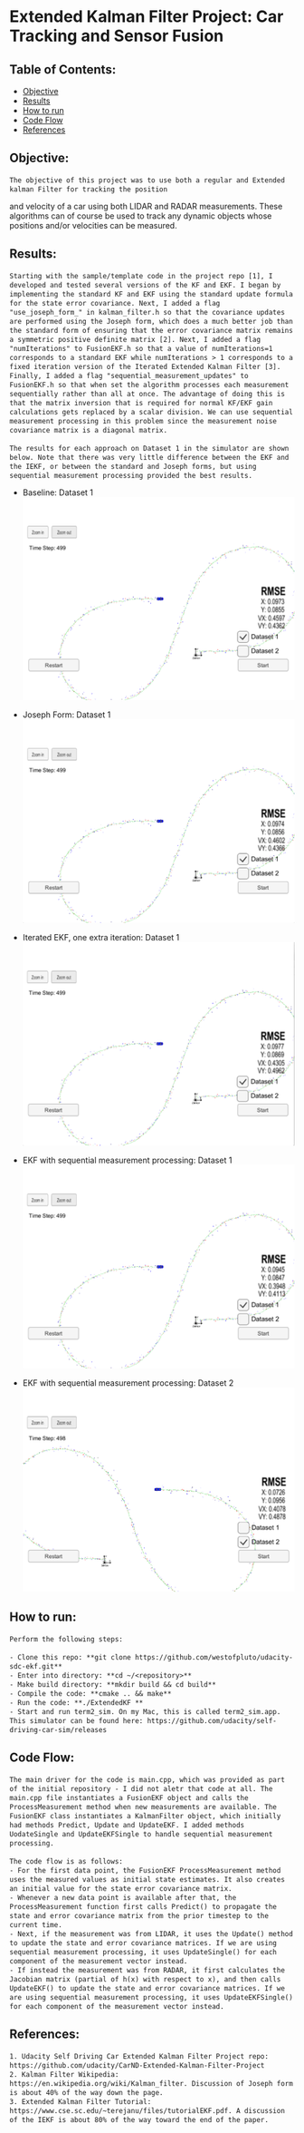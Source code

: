# Extended Kalman Filter Project: Car Tracking and Sensor Fusion 

## Table of Contents: ##
- [Objective](#objective)
- [Results](#results)
- [How to run](#howto)
- [Code Flow](#codeflow)
- [References](#references)

## Objective: <a name="objective"></a>

	The objective of this project was to use both a regular and Extended kalman Filter for tracking the position 
and velocity of a car using both LIDAR and RADAR measurements. These algorithms can of course be used to track any 
dynamic objects whose positions and/or velocities can be measured.

## Results: <a name="results"></a>

	Starting with the sample/template code in the project repo [1], I developed and tested several versions of the KF and EKF. I began by implementing the standard KF and EKF using the standard update formula for the state error covariance. Next, I added a flag "use_joseph_form_" in kalman_filter.h so that the covariance updates are performed using the Joseph form, which does a much better job than the standard form of ensuring that the error covariance matrix remains a symmetric positive definite matrix [2]. Next, I added a flag "numIterations" to FusionEKF.h so that a value of numIterations=1 corresponds to a standard EKF while numIterations > 1 corresponds to a fixed iteration version of the Iterated Extended Kalman Filter [3]. Finally, I added a flag "sequential_measurement_updates" to FusionEKF.h so that when set the algorithm processes each measurement sequentially rather than all at once. The advantage of doing this is that the matrix inversion that is required for normal KF/EKF gain calculations gets replaced by a scalar division. We can use sequential measurement processing in this problem since the measurement noise covariance matrix is a diagonal matrix.
	
	The results for each approach on Dataset 1 in the simulator are shown below. Note that there was very little difference between the EKF and the IEKF, or between the standard and Joseph forms, but using sequential measurement processing provided the best results.
   
- Baseline: Dataset 1
![](Docs/baseline.png) 

- Joseph Form: Dataset 1
![](Docs/joseph.png) 

- Iterated EKF, one extra iteration: Dataset 1
![](Docs/iekf.png) 

- EKF with sequential measurement processing: Dataset 1
![](Docs/sequential-measurements.png) 

- EKF with sequential measurement processing: Dataset 2
![](Docs/sequential-measurements-dataset2.png) 

## How to run: <a name="howto"></a>

	Perform the following steps:

	- Clone this repo: **git clone https://github.com/westofpluto/udacity-sdc-ekf.git**
	- Enter into directory: **cd ~/<repository>**
	- Make build directory: **mkdir build && cd build**
	- Compile the code: **cmake .. && make**
	- Run the code: **./ExtendedKF **
	- Start and run term2_sim. On my Mac, this is called term2_sim.app. This simulator can be found here: https://github.com/udacity/self-driving-car-sim/releases
	
## Code Flow: <a name="codeflow"></a>

	The main driver for the code is main.cpp, which was provided as part of the initial repository - I did not aletr that code at all. The main.cpp file instantiates a FusionEKF object and calls the ProcessMeasurement method when new measurements are available. The FusionEKF class instantiates a KalmanFilter object, which initially had methods Predict, Update and UpdateEKF. I added methods UodateSingle and UpdateEKFSingle to handle sequential measurement processing. 
	
	The code flow is as follows:
	- For the first data point, the FusionEKF ProcessMeasurement method uses the measured values as initial state estimates. It also creates an initial value for the state error covariance matrix.
	- Whenever a new data point is available after that, the ProcessMeasurement function first calls Predict() to propagate the state and error covariance matrix from the prior timestep to the current time.
	- Next, if the measurement was from LIDAR, it uses the Update() method to update the state and error covariance matrices. If we are using sequential measurement processing, it uses UpdateSingle() for each component of the measurement vector instead.
	- If instead the measurement was from RADAR, it first calculates the Jacobian matrix (partial of h(x) with respect to x), and then calls UpdateEKF() to update the state and error covariance matrices. If we are using sequential measurement processing, it uses UpdateEKFSingle() for each component of the measurement vector instead.


## References: <a name="references"></a>
	1. Udacity Self Driving Car Extended Kalman Filter Project repo: https://github.com/udacity/CarND-Extended-Kalman-Filter-Project
	2. Kalman Filter Wikipedia: https://en.wikipedia.org/wiki/Kalman_filter. Discussion of Joseph form is about 40% of the way down the page.
	3. Extended Kalman Filter Tutorial: https://www.cse.sc.edu/~terejanu/files/tutorialEKF.pdf. A discussion of the IEKF is about 80% of the way toward the end of the paper.
